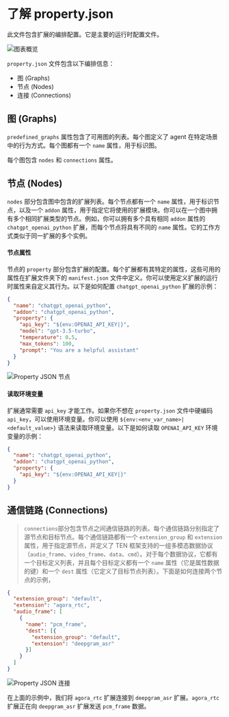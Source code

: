 # 了解 property.json

此文件包含扩展的编排配置。它是主要的运行时配置文件。

![图表概览](https://github.com/TEN-framework/docs/blob/main/assets/png/graph_at_a_glance.png?raw=true)

`property.json` 文件包含以下编排信息：

- 图 (Graphs)
- 节点 (Nodes)
- 连接 (Connections)

## 图 (Graphs)

`predefined_graphs` 属性包含了可用图的列表。每个图定义了 agent 在特定场景中的行为方式。每个图都有一个 `name` 属性，用于标识图。

每个图包含 `nodes` 和 `connections` 属性。

## 节点 (Nodes)

`nodes` 部分包含图中包含的扩展列表。每个节点都有一个 `name` 属性，用于标识节点，以及一个 `addon` 属性，用于指定它将使用的扩展模块。你可以在一个图中拥有多个相同扩展类型的节点。例如，你可以拥有多个具有相同 `addon` 属性的 `chatgpt_openai_python` 扩展，而每个节点将具有不同的 `name` 属性。它的工作方式类似于同一扩展的多个实例。

#### 节点属性

节点的 `property` 部分包含扩展的配置。每个扩展都有其特定的属性，这些可用的属性在扩展文件夹下的 `manifest.json` 文件中定义。你可以使用定义扩展的运行时属性来自定义其行为。以下是如何配置 `chatgpt_openai_python` 扩展的示例：

```json
{
  "name": "chatgpt_openai_python",
  "addon": "chatgpt_openai_python",
  "property": {
    "api_key": "${env:OPENAI_API_KEY|}",
    "model": "gpt-3.5-turbo",
    "temperature": 0.5,
    "max_tokens": 100,
    "prompt": "You are a helpful assistant"
  }
}
```

![Property JSON 节点](https://github.com/TEN-framework/docs/blob/main/assets/png/property_json_connections.png?raw=true)

#### 读取环境变量

扩展通常需要 `api_key` 才能工作。如果你不想在 `property.json` 文件中硬编码 `api_key`，可以使用环境变量。你可以使用 `${env:<env_var_name>|<default_value>}` 语法来读取环境变量。以下是如何读取 `OPENAI_API_KEY` 环境变量的示例：

```json
{
  "name": "chatgpt_openai_python",
  "addon": "chatgpt_openai_python",
  "property": {
    "api_key": "${env:OPENAI_API_KEY|}"
  }
}
```

## 通信链路 (Connections)

> `connections`部分包含节点之间通信链路的列表。每个通信链路分别指定了源节点和目标节点。每个通信链路都有一个 `extension_group` 和 `extension` 属性，用于指定源节点，并定义了 TEN 框架支持的一组多模态数据协议（`audio_frame`、`video_frame`、`data`、`cmd`）。对于每个数据协议，它都有一个目标定义列表，并且每个目标定义都有一个 `name` 属性（它是属性数据的键）和一个 `dest` 属性（它定义了目标节点列表）。下面是如何连接两个节点的示例，

```json
{
  "extension_group": "default",
  "extension": "agora_rtc",
  "audio_frame": [
    {
      "name": "pcm_frame",
      "dest": [{
        "extension_group": "default",
        "extension": "deepgram_asr"
      }]
    }
  ]
}
```

![Property JSON 连接](https://github.com/TEN-framework/docs/blob/main/assets/png/property_json_nodes.png?raw=true)

在上面的示例中，我们将 `agora_rtc` 扩展连接到 `deepgram_asr` 扩展。`agora_rtc` 扩展正在向 `deepgram_asr` 扩展发送 `pcm_frame` 数据。
